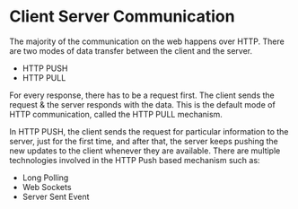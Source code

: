 # Client Server Communication
The majority of the communication on the web happens over HTTP. There are two modes of data transfer between the client and the server. 
  - HTTP PUSH
  - HTTP PULL

For every response, there has to be a request first. The client sends the request & the server responds with the data. 
This is the default mode of HTTP communication, called the HTTP PULL mechanism. 

In HTTP PUSH, the client sends the request for particular information to the server, just for the first time, and after that, 
the server keeps pushing the new updates to the client whenever they are available. 
There are multiple technologies involved in the HTTP Push based mechanism such as:
  - Long Polling
  - Web Sockets
  - Server Sent Event
